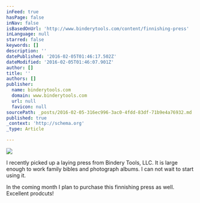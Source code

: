 ```yaml
---
inFeed: true
hasPage: false
inNav: false
isBasedOnUrl: 'http://www.binderytools.com/content/finnishing-press'
inLanguage: null
starred: false
keywords: []
description: ''
datePublished: '2016-02-05T01:46:17.502Z'
dateModified: '2016-02-05T01:46:07.901Z'
author: []
title: ''
authors: []
publisher:
  name: binderytools.com
  domain: www.binderytools.com
  url: null
  favicon: null
sourcePath: _posts/2016-02-05-316ec996-3ac0-4fdd-83df-71b9e4a76932.md
published: true
_context: 'http://schema.org'
_type: Article

---
```

![](https://s3-us-west-2.amazonaws.com/the-grid-img/p/3413e068f5ad143afedec24f07e5a3702fe65bce.jpg)

I recently picked up a laying press from Bindery Tools, LLC. It is large enough to work family bibles and photograph albums. I can not wait to start using it.

In the coming month I plan to purchase this finnishing press as well. Excellent prodcuts!